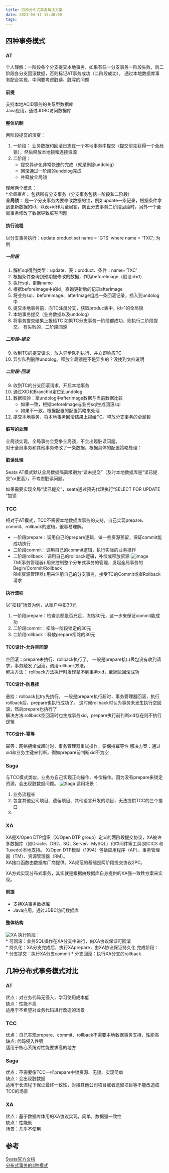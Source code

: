 ```yaml
---
title: 四种分布式事务解决方案
date: 2021-04-11 15:40:00
tags:
---
```


## 四种事务模式
### AT
个人理解：一阶段各个分支提交本地事务、如果有任一分支事务一阶段失败，则二阶段各分支回滚数据，否则标记AT事务成功（二阶段成功）。 通过本地数据库事务配合实现，中间要考虑脏读、脏写的问题  
#### 前提  
支持本地ACID事务的关系型数据库  
Java应用，通过JDBC访问数据库  
#### 整体机制
两阶段提交的演变：  
1. 一阶段： 业务数据和回滚日志在一个本地事务中提交（提交前先获得一个全局锁），然后释放本地锁和连接资源
2. 二阶段：
    * 提交异步化非常快速的完成（就是删除undolog）
    * 回滚通过一阶段的undolog完成
    * 并释放全局锁

理解两个概念：  
**全局事务*： 包括所有分支事务（分支事务包括一阶段和二阶段）  
**全局锁**： 是一个分支事务内要修改数据的锁，例如update一条记录，根据条件拿到更新数据的id，以表+id作为全局锁，防止分支事务二阶段回滚时，另外一个全局事务修改了数据导致脏写问题
#### 执行流程
以分支事务执行：update product set name = 'GTS' where name = 'TXC'; 为例
##### 一阶段
1. 解析sql得到类型：update、表：product、条件：name='TXC'
2. 根据条件查询到预期被修改的数据，作为beforeImage（假设id=1）
3. 执行sql，更新name
4. 根据beforeImage中的id，查询更新后的记录afterImage
5. 将业务sql、beforeImage、afterImage组成一条回滚记录，插入到undolog中
6. 提交本地事务前，向TC注册分支，获取produc表中，id=1的全局锁
7. 本地事务提交（业务数据以及undolog）
8. 将事务提交结果上报给TC
如果TC分支事务一阶段都成功，则执行二阶段提交。 有失败的，二阶段回滚  
##### 二阶段-提交
9. 收到TC的提交请求，放入异步队列执行、并立即响应TC
10. 异步队列删除undolog。释放全局锁是不是异步的？没找到文档说明
##### 二阶段-回滚
9. 收到TC的分支回滚请求，开启本地事务
10. 通过XID和BranchId定位到undolog
11. 数据校验：拿undolog中afterImage数据与当前数据比较
    * 如果一致，根据beforeImage与业务sql生成回滚sql
    * 如果不一致，根据配置的配置策略来处理
12. 提交本地事务，将本地事务回滚结果上报给TC。释放分支事务的全局锁

#### 脏写的处理
全局锁实现，全局事务会竞争全局锁，不会出现脏读问题。  
对于全局事务和其他事务修改了一条数据，根据具体的配置策略处理：
#### 脏读处理
Seata AT模式默认全局数据隔离级别为“读未提交”（及时本地数据库是“读已提交”or更高），不考虑脏读问题。  

如果需要实现全局“读已提交”，seata通过预先代理执行“SELECT FOR UPDATE ”加锁

### TCC
相对于AT模式，TCC不需要本地数据库事务的支持，自己实现prepare、commit、rollback的逻辑，很容易理解。  
* 一阶段prepare：调用自己的prepare逻辑，做一些资源预留，保证commit能成功执行
* 二阶段commit：调用自己的commit逻辑，执行实际的业务操作
* 二阶段rollback：调用自己的rollback逻辑，补偿或释放资源
![image](http://seata.io/img/seata_tcc-1.png)  
TM(事务管理器):用来控制整个分布式事务的管理，发起全局事务的Begin/Commit/Rollback  
RM(资源管理器):用来注册自己的分支事务，接受TC的Commit或者Rollback请求
#### 执行流程
以“扣钱”场景为例，从账户中扣30元  
1. 一阶段prepare：检查余额是否充足，冻结30元，这一步来保证commit能成功
2. 二阶段commit：扣除一阶段锁定的30元
3. 二阶段rollback：释放prepare扣除的30元
#### TCC设计-允许空回滚
空回滚：prepare未执行、rollback执行了。 一般是prepare接口丢包没有收到请求，事务触发了回滚，调用rollback方法。  
解决方法： rollback方法执行时发现拿不到事务xid，至返回回滚成功
#### TCC设计-防悬挂
悬挂：rollback比try先执行。 一般是prepare执行超时，事务管理器回滚，执行rollback后，prepare也执行成功了。 这时候rollback时认为事务未发生执行空回滚，然后prepare也执行了  
解决方法:rollback空回滚时也生成事务xid，prepare执行前判断xid存在则不执行逻辑  
#### TCC设计-幂等
幂等：网络拥堵或超时时，事务管理器重试操作，要保持幂等性
解决方案：通过xid和业务主键来判断，例如prepare前判断xid不为空

### Saga
与TCC模式类似，业务方自己实现正向操作、补偿操作。因为没有prepare来锁定资源，会出现脏数据问题。 
![Saga](https://img.alicdn.com/tfs/TB1Y2kuw7T2gK0jSZFkXXcIQFXa-445-444.png)
适用场景：  
1. 业务流程长
2. 包含其他公司项目、遗留项目、其他语言开发的项目，无法提供TCC的三个接口
3. 
### XA
XA是X/Open DTP组织（X/Open DTP group）定义的两阶段提交协议，XA被许多数据库（如Oracle、DB2、SQL Server、MySQL）和中间件等工具(如CICS 和 Tuxedo)本地支持。
X/Open DTP模型（1994）包括应用程序（AP）、事务管理器（TM）、资源管理器（RM）。  
XA接口函数由数据库厂商提供。XA规范的基础是两阶段提交协议2PC。  

XA方式实现分布式事务，其实就是根据由数据库自身提供的XA强一致性方案来实现。
#### 前提
* 支持XA事务数据库
* Java应用，通过JDBC访问数据库
#### 整体结构
![XA](https://img.alicdn.com/tfs/TB1hSpccIVl614jSZKPXXaGjpXa-1330-924.png)
执行阶段：  
    * 可回滚：业务SQL操作在XA分支中进行，由XA协议保证可回滚  
    * 持久化：XA分支完成后，执行XAprepare，由XA协议保证持久化
完成阶段：  
    * 分支提交：执行XA分支commit
    * 分支回滚：执行XA分支的rollback

## 几种分布式事务模式对比
### AT
优点：对业务代码无侵入，学习使用成本低  
缺点：性能不高  
适用于不希望对业务代码进行改造的场景
### TCC
优点：自己实现prepare、commit、rollback不需要本地数据事务支持，性能高  
缺点: 代码侵入性强  
适用于核心系统对性能要求高的地方
### Saga
优点：不需要像TCC一样prepare中锁资源、无锁、实现简单  
缺点：会出现脏数据  
适用于长流程下保证最终一致性，对接其他公司项目或者遗留项目等不能改造成TCC的场景
### XA
优点：基于数据库体用的XA协议实现，简单，数据强一致性  
缺点：性能低  
场景：几乎不使用

## 参考
[Seata官方文档](http://seata.io/zh-cn/docs/dev/mode/at-mode.html)  
[分布式事务的4种模式](https://www.jianshu.com/p/75217db81c99)